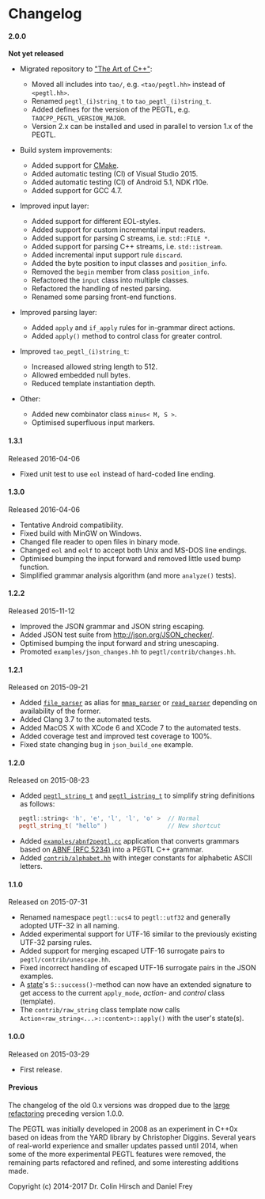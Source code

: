 # Changelog

#### 2.0.0

**Not yet released**

* Migrated repository to ["The Art of C++"](https://github.com/taocpp):

  * Moved all includes into `tao/`, e.g. `<tao/pegtl.hh>` instead of `<pegtl.hh>`.
  * Renamed `pegtl_(i)string_t` to `tao_pegtl_(i)string_t`.
  * Added defines for the version of the PEGTL, e.g. `TAOCPP_PEGTL_VERSION_MAJOR`.
  * Version 2.x can be installed and used in parallel to version 1.x of the PEGTL.

* Build system improvements:

  * Added support for [CMake](https://cmake.org/).
  * Added automatic testing (CI) of Visual Studio 2015.
  * Added automatic testing (CI) of Android 5.1, NDK r10e.
  * Added support for GCC 4.7.

* Improved input layer:

  * Added support for different EOL-styles.
  * Added support for custom incremental input readers.
  * Added support for parsing C streams, i.e. `std::FILE *`.
  * Added support for parsing C++ streams, i.e. `std::istream`.
  * Added incremental input support rule `discard`.
  * Added the byte position to input classes and `position_info`.
  * Removed the `begin` member from class `position_info`.
  * Refactored the `input` class into multiple classes.
  * Refactored the handling of nested parsing.
  * Renamed some parsing front-end functions.

* Improved parsing layer:

  * Added `apply` and `if_apply` rules for in-grammar direct actions.
  * Added `apply()` method to control class for greater control.

* Improved `tao_pegtl_(i)string_t`:

  * Increased allowed string length to 512.
  * Allowed embedded null bytes.
  * Reduced template instantiation depth.

* Other:

  * Added new combinator class `minus< M, S >`.
  * Optimised superfluous input markers.

#### 1.3.1

Released 2016-04-06

* Fixed unit test to use `eol` instead of hard-coded line ending.

#### 1.3.0

Released 2016-04-06

* Tentative Android compatibility.
* Fixed build with MinGW on Windows.
* Changed file reader to open files in binary mode.
* Changed `eol` and `eolf` to accept both Unix and MS-DOS line endings.
* Optimised bumping the input forward and removed little used bump function.
* Simplified grammar analysis algorithm (and more `analyze()` tests).

#### 1.2.2

Released 2015-11-12

* Improved the JSON grammar and JSON string escaping.
* Added JSON test suite from http://json.org/JSON_checker/.
* Optimised bumping the input forward and string unescaping.
* Promoted `examples/json_changes.hh` to `pegtl/contrib/changes.hh`.

#### 1.2.1

Released on 2015-09-21

* Added [`file_parser`](Parser-Reference.md#parser-classes) as alias for [`mmap_parser`](Parser-Reference.md#parser-classes) or [`read_parser`](Parser-Reference.md#parser-classes) depending on availability of the former.
* Added Clang 3.7 to the automated tests.
* Added MacOS X with XCode 6 and XCode 7 to the automated tests.
* Added coverage test and improved test coverage to 100%.
* Fixed state changing bug in `json_build_one` example.

#### 1.2.0

Released on 2015-08-23

* Added [`pegtl_string_t`](Rule-Reference.md#pegtl_string_t--) and [`pegtl_istring_t`](Rule-Reference.md#pegtl_istring_t--) to simplify string definitions as follows:
```c++
   pegtl::string< 'h', 'e', 'l', 'l', 'o' >  // Normal
   pegtl_string_t( "hello" )                 // New shortcut
```
* Added [`examples/abnf2pegtl.cc`](Contrib-and-Examples.md#srcexamplepegtlabnf2pegtlcc) application that converts grammars based on [ABNF (RFC 5234)](https://tools.ietf.org/html/rfc5234) into a PEGTL C++ grammar.
* Added [`contrib/alphabet.hh`](Contrib-and-Examples.md#includetaopegtlcontribalphabethh) with integer constants for alphabetic ASCII letters.

#### 1.1.0

Released on 2015-07-31

* Renamed namespace `pegtl::ucs4` to `pegtl::utf32` and generally adopted UTF-32 in all naming.
* Added experimental support for UTF-16 similar to the previously existing UTF-32 parsing rules.
* Added support for merging escaped UTF-16 surrogate pairs to `pegtl/contrib/unescape.hh`.
* Fixed incorrect handling of escaped UTF-16 surrogate pairs in the JSON examples.
* A [state](Rule-Reference.md#state-s-r-)'s `S::success()`-method can now have an extended signature to get access to the current `apply_mode`, *action*- and *control* class (template).
* The `contrib/raw_string` class template now calls `Action<raw_string<...>::content>::apply()` with the user's state(s).

#### 1.0.0

Released on 2015-03-29

* First release.

#### Previous

The changelog of the old 0.x versions was dropped due to the [large refactoring](2014-Refactoring.md) preceding version 1.0.0.

The PEGTL was initially developed in 2008 as an experiment in C++0x based on ideas from the YARD library by Christopher Diggins.
Several years of real-world experience and smaller updates passed until 2014, when some of the more experimental PEGTL features were removed, the remaining parts refactored and refined, and some interesting additions made.

Copyright (c) 2014-2017 Dr. Colin Hirsch and Daniel Frey
